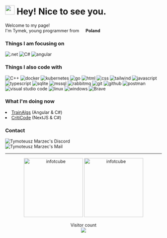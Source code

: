 <h1><img src="https://www.emojiall.com/images/60/skype/1f427.png" width="30"/> Hey! Nice to see you.</h1>


<p>Welcome to my page! </br> I'm Tymek, young programmer from <img src="https://hatscripts.github.io/circle-flags/flags/pl.svg" width="13"/> <b>Poland</b>
<h3>Things I am focusing on</h3>
<p>
  <img alt=".net" src="https://img.shields.io/badge/-.NET-512bd4?style=flat-square&logo=dotnet&logoColor=white" />
  <img alt="C#" src="https://img.shields.io/badge/-C%23-239120?style=flat-square&logo=csharp&logoColor=white" />
  <img alt="angular" src="https://img.shields.io/badge/-Angular-DD0031?style=flat-square&logo=Angular&logoColor=white" />
</p>

<h3>Things I also code with</h3>
<p>
  <img alt="C++" src="https://img.shields.io/badge/-C%2B%2B-00599C?style=flat-square&logo=C%2B%2B&logoColor=white" />
  <img alt="docker" src="https://img.shields.io/badge/-docker-2496ED?style=flat-square&logo=docker&logoColor=white" />
  <img alt="kubernetes" src="https://img.shields.io/badge/-Kubernetes-326CE5?style=flat-square&logo=kubernetes&logoColor=white" />
  <img alt="go" src="https://img.shields.io/badge/-Go-29BEB0?style=flat-square&logo=Go&logoColor=white" />
  <img alt="html" src="https://img.shields.io/badge/-HTML-E34F26?style=flat-square&logo=HTML5&logoColor=white" />
  <img alt="css" src="https://img.shields.io/badge/-CSS-1572B6?style=flat-square&logo=CSS3&logoColor=white" />
  <img alt="tailwind" src="https://img.shields.io/badge/-Tailwind-38B2AC?style=flat-square&logo=tailwind-css&logoColor=white" />
  <img alt="javascript" src="https://img.shields.io/badge/-JavaScript-F0DB4F?style=flat-square&logo=JavaScript&logoColor=white" />
  <img alt="typescript" src="https://img.shields.io/badge/-TypeScript-3178c6?style=flat-square&logo=TypeScript&logoColor=white" />
  <img alt="sqlite" src="https://img.shields.io/badge/-SQLite-003B57?style=flat-square&logo=SQLite&logoColor=white" />
  <img alt="mssql" src="https://img.shields.io/badge/-MSSQL-CC2927?style=flat-square&logo=microsoftsqlserver&logoColor=white" />
  <img alt="rabbitmq" src="https://img.shields.io/badge/-RabbitMQ-FF6600?style=flat-square&logo=rabbitmq&logoColor=white" />
  <img alt="git" src="https://img.shields.io/badge/-Git-F05032?style=flat-square&logo=Git&logoColor=white" />
  <img alt="github" src="https://img.shields.io/badge/-GitHub-181717?style=flat-square&logo=GitHub&logoColor=white" />
  <img alt="postman" src="https://img.shields.io/badge/-Postman-FF6C37?style=flat-square&logo=Postman&logoColor=white" />
  <img alt="visual studio code" src="https://img.shields.io/badge/-Visual%20Studio%20Code-007ACC?style=flat-square&logo=Visual%20Studio%20Code&logoColor=white" />
  <img alt="linux" src="https://img.shields.io/badge/-Linux-FCC624?style=flat-square&logo=Linux&logoColor=black" />
  <img alt="windows" src="https://img.shields.io/badge/-Windows-0078D4?style=flat-square&logo=windows&logoColor=white" />
  <img alt="Brave" src="https://img.shields.io/badge/-Brave-FB542B?style=flat-square&logo=brave&logoColor=white">
</p>

<h3>What I'm doing now</h3>
<li><a href="https://github.com/InfoTCube/TrainAlgs">TrainAlgs</a> (Angular & C#)</li>
<li><a href="https://github.com/InfoTCube/CritiCode">CritiCode</a> (NextJS & C#)</li>

<h3>Contact</h3>
    <a href="https://discord.com/users/671790729676324867">
      <img align="left" alt="Tymoteusz Marzec's Discord" src="https://img.shields.io/badge/-Info%20Cube%236039-5865F2?style=flat-square&logo=Discord&logoColor=white" />
    </a>
    <br/>
    <a href="mailto:tymoteusz.marzec.dev@gmail.com">
      <img align="left" alt="Tymoteusz Marzec's Mail" src="https://img.shields.io/badge/-tymoteusz.marzec.dev@gmail.com-EA4335?style=flat-square&logo=Gmail&logoColor=white" />
    </a>

<br/>
<hr>
<p align="center"> 
  <img height="190" src="https://github-readme-stats.vercel.app/api/top-langs?username=infotcube&show_icons=true&locale=en&layout=compact&theme=tokyonight&langs_count=10"    alt="infotcube" />
  <img height="190" src="https://github-readme-stats.vercel.app/api?username=infotcube&show_icons=true&locale=en&theme=tokyonight" alt="infotcube" />
</p>

<p align="center"> 
  Visitor count<br>
  <img src="https://profile-counter.glitch.me/InfoTCube/count.svg" />
</p>
